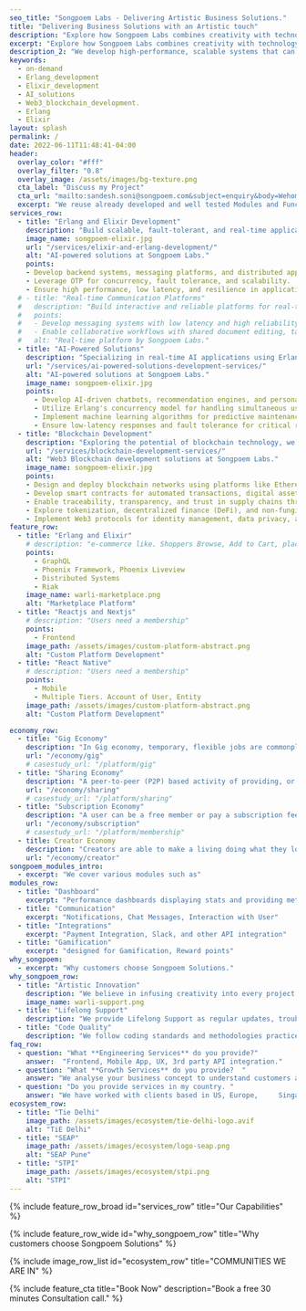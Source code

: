 ```yaml
---
seo_title: "Songpoem Labs - Delivering Artistic Business Solutions."
title: "Delivering Business Solutions with an Artistic touch"
description: "Explore how Songpoem Labs combines creativity with technology to deliver innovative business solutions.."
excerpt: "Explore how Songpoem Labs combines creativity with technology to deliver innovative business solutions."
description_2: "We develop high-performance, scalable systems that can handle large amounts of traffic and user activity without slowing down or crashing."
keywords:
  - on-demand
  - Erlang_development
  - Elixir_development
  - AI_solutions
  - Web3_blockchain_development.
  - Erlang
  - Elixir
layout: splash
permalink: /
date: 2022-06-11T11:48:41-04:00
header:
  overlay_color: "#fff"
  overlay_filter: "0.8"
  overlay_image: /assets/images/bg-texture.png
  cta_label: "Discuss my Project"
  cta_url: "mailto:sandesh.soni@songpoem.com&subject=enquiry&body=Wehomepage"
  excerpt: "We reuse already developed and well tested Modules and Functionalities, that can be imported rather than building from scratch and testing again."
services_row:
  - title: "Erlang and Elixir Development"
    description: "Build scalable, fault-tolerant, and real-time applications using Erlang/Elixir."
    image_name: songpoem-elixir.jpg
    url: "/services/elixir-and-erlang-development/"
    alt: "AI-powered solutions at Songpoem Labs."
    points:
    - Develop backend systems, messaging platforms, and distributed applications.
    - Leverage OTP for concurrency, fault tolerance, and scalability.
    - Ensure high performance, low latency, and resilience in applications.
  # - title: "Real-time Communication Platforms"
  #   description: "Build interactive and reliable platforms for real-time messaging, video conferencing, and collaborative workflows."
  #   points:
  #   - Develop messaging systems with low latency and high reliability using Erlang/Elixir.
  #   - Enable collaborative workflows with shared document editing, task management, etc.
  #   alt: "Real-time platform by Songpoem Labs."
  - title: "AI-Powered Solutions"
    description: "Specializing in real-time AI applications using Erlang and Elixir, we deliver solutions that combine responsiveness with intelligent decision-making."
    url: "/services/ai-powered-solutions-development-services/"
    alt: "AI-powered solutions at Songpoem Labs."
    image_name: songpoem-elixir.jpg
    points:
      - Develop AI-driven chatbots, recommendation engines, and personalized content delivery systems.
      - Utilize Erlang's concurrency model for handling simultaneous user interactions and Elixir's scalability for data processing.
      - Implement machine learning algorithms for predictive maintenance, anomaly detection, and optimization.
      - Ensure low-latency responses and fault tolerance for critical real-time applications.
  - title: "Blockchain Development"
    description: "Exploring the potential of blockchain technology, we develop decentralized applications (DApps)"
    url: "/services/blockchain-development-services/"
    alt: "Web3 Blockchain development solutions at Songpoem Labs."
    image_name: songpoem-elixir.jpg
    points:
    - Design and deploy blockchain networks using platforms like Ethereum, Hyperledger, and Corda.
    - Develop smart contracts for automated transactions, digital asset management, and secure agreements.
    - Enable traceability, transparency, and trust in supply chains through blockchain implementation.
    - Explore tokenization, decentralized finance (DeFi), and non-fungible tokens (NFTs) for innovative use cases.
    - Implement Web3 protocols for identity management, data privacy, and secure transactions.
feature_row:
  - title: "Erlang and Elixir"
    # description: "e-commerce like. Shoppers Browse, Add to Cart, place order, Checkout."
    points:
      - GraphQL
      - Phoenix Framework, Phoenix Liveview
      - Distributed Systems
      - Riak
    image_name: warli-marketplace.png
    alt: "Marketplace Platform"
  - title: "Reactjs and Nextjs"
    # description: "Users need a membership"
    points:
      - Frontend
    image_path: /assets/images/custom-platform-abstract.png
    alt: "Custom Platform Development"
  - title: "React Native"
    # description: "Users need a membership"
    points:
      - Mobile
      - Multiple Tiers. Account of User, Entity
    image_path: /assets/images/custom-platform-abstract.png
    alt: "Custom Platform Development"

economy_row:
  - title: "Gig Economy"
    description: "In Gig economy, temporary, flexible jobs are commonplace and companies tend to hire independent contractors and freelancers instead of full-time employees."
    url: "/economy/gig"
    # casestudy_url: "/platform/gig"
  - title: "Sharing Economy"
    description: "A peer-to-peer (P2P) based activity of providing, or sharing access to goods and services, usually short term."
    url: "/economy/sharing"
    # casestudy_url: "/platform/sharing"
  - title: "Subscription Economy"
    description: "A user can be a free member or pay a subscription fee to access premium services. The goal is to ensure member is using the platform for a long term."
    url: "/economy/subscription"
    # casestudy_url: "/platform/membership"
  - title: Creator Economy
    description: "Creators are able to make a living doing what they love - creating content. Whether it’s vlogging, gaming, or music, there’s a creator out there for everyone. And with the ability to directly connect with fans, the creator economy is only going to continue to grow."
    url: "/economy/creator"
songpoem_modules_intro: 
  - excerpt: "We cover various modules such as"
modules_row:
  - title: "Dashboard"
    excerpt: "Performance dashboards displaying stats and providing metadata for further analytics."
  - title: "Communication"
    excerpt: "Notifications, Chat Messages, Interaction with User"
  - title: "Integrations"
    excerpt: "Payment Integration, Slack, and other API integration"
  - title: "Gamification"
    excerpt: "designed for Gamification, Reward points"
why_songpoem:
  - excerpt: "Why customers choose Songpoem Solutions."
why_songpoem_row:
  - title: "Artistic Innovation"
    description: "We believe in infusing creativity into every project, ensuring that our solutions not only function flawlessly but also inspire and engage."
    image_name: warli-support.png
  - title: "Lifelong Support"
    description: "We provide Lifelong Support as regular updates, troubleshooting assistance, and personalized consultations."
  - title: "Code Quality"
    description: "We follow coding standards and methodologies practiced in the industry. This makes it easy to onboard new person."
faq_row:
  - question: "What **Engineering Services** do you provide?"  
    answer:  "Frontend, Mobile App, UX, 3rd party API integration."  
  - question: "What **Growth Services** do you provide?  "
    answer: "We analyse your business concept to understand customers and your offerings and come up with possible strategy to reach more relevant users."
  - question: "Do you provide services in my country. " 
    answer: "We have worked with clients based in US, Europe,     Singapore. We overlap a few hours with your timezone. Our team is Distributed and we majorly work Remotely."
ecosystem_row:
  - title: "Tie Delhi"
    image_path: /assets/images/ecosystem/tie-delhi-logo.avif
    alt: "TiE Delhi"
  - title: "SEAP"
    image_path: /assets/images/ecosystem/logo-seap.png
    alt: "SEAP Pune"
  - title: "STPI"
    image_path: /assets/images/ecosystem/stpi.png
    alt: "STPI"
---
```


{% include feature_row_broad id="services_row"
title="Our Capabilities" %}

<!-- {% include feature_row_wide id="feature_row"
title="We are good at implementating" %} -->


{% include feature_row_wide id="why_songpoem_row" title="Why customers choose Songpoem Solutions" %}

{% include image_row_list id="ecosystem_row" title="COMMUNITIES WE ARE IN" %}


<!-- **Ready to transform your business with our artistic tech solutions? Contact us today for a consultation.** -->



<!-- {% include feature_row_faqs title="FAQs" %} -->

{% include feature_cta title="Book Now" description="Book a free 30 minutes Consultation call." %}
